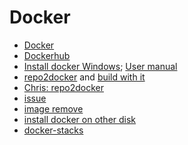# Docker
- [Docker](https://www.docker.com/)
- [Dockerhub](https://hub.docker.com/editions/community/docker-ce-desktop-windows/)
- [Install docker Windows](https://docs.docker.com/docker-for-windows/install/); [User manual](https://docs.docker.com/docker-for-windows/)
- [repo2docker](https://repo2docker.readthedocs.io/en/latest/usage.html) and [build with it](https://zero-to-jupyterhub.readthedocs.io/en/latest/repo2docker.html)
- [Chris: repo2docker](https://blog.jupyter.org/introducing-repo2docker-61a593c0752d)
- [issue](https://github.com/vercel/hyper/issues/2888)
- [image remove](https://docs.docker.com/engine/reference/commandline/image_rm/)
- [install docker on other disk](https://forums.docker.com/t/how-could-i-install-docker-for-windows-on-drive-e-my-ssd-c-is-full/52347/2)
- [docker-stacks](https://github.com/jupyter/docker-stacks)

